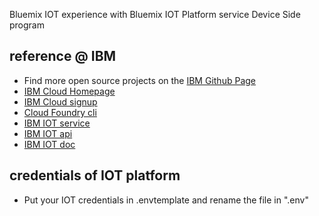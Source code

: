 Bluemix IOT experience with Bluemix IOT Platform service
Device Side program


## reference @ IBM
* Find more open source projects on the [IBM Github Page](http://ibm.github.io/)
* [IBM Cloud Homepage](https://bluemix.net)
* [IBM Cloud signup](https://console.ng.bluemix.net/registration/)
* [Cloud Foundry cli](https://github.com/cloudfoundry/cli)
* [IBM IOT service](https://console.ng.bluemix.net/catalog/services/internet-of-things-platform/)
* [IBM IOT api](https://developer.ibm.com/iotfoundation/recipes/api-documentation/)
* [IBM IOT doc](https://www.ng.bluemix.net/docs/services/IoT/)

## credentials of IOT platform
* Put your IOT credentials in .envtemplate and rename the file in ".env"
